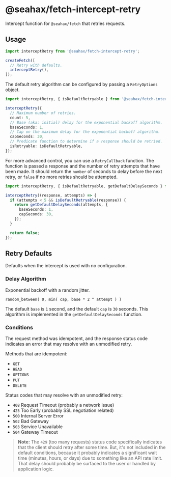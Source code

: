 # @seahax/fetch-intercept-retry

Intercept function for `@seahax/fetch` that retries requests.

## Usage

```ts
import interceptRetry from '@seahax/fetch-intercept-retry';

createFetch([
  // Retry with defaults.
  interceptRetry(),
]);
```

The default retry algorithm can be configured by passing a `RetryOptions` object.

```ts
import interceptRetry, { isDefaultRetryable } from '@seahax/fetch-intercept-retry';

interceptRetry({
  // Maximum number of retries.
  count: 5,
  // Base (aka: initial) delay for the exponential backoff algorithm.
  baseSeconds: 1,
  // Cap on the maximum delay for the exponential backoff algorithm.
  capSeconds: 30,
  // Predicate function to determine if a response should be retried.
  isRetryable: isDefaultRetryable,
});
```

For more advanced control, you can use a `RetryCallback` function. The function is passed a response and the number of retry attempts that have been made. It should return the `number` of seconds to delay before the next retry, or `false` if no more retries should be attempted.

```ts
import interceptRetry, { isDefaultRetryable, getDefaultDelaySeconds } from '@seahax/fetch-intercept-retry';

interceptRetry((response, attempts) => {
  if (attempts < 5 && isDefaultRetryable(response)) {
    return getDefaultDelaySeconds(attempts, {
      baseSeconds: 1,
      capSeconds: 30,
    });
  }

  return false;
});
```

## Retry Defaults

Defaults when the intercept is used with no configuration.

### Delay Algorithm

Exponential backoff with a random jitter.

```
random_between( 0, min( cap, base * 2 ^ attempt ) )
```

The default `base` is `1` second, and the default `cap` is `30` seconds. This algorithm is implemented in the `getDefaultDelaySeconds` function.

### Conditions

The request method was idempotent, and the response status code indicates an error that may resolve with an unmodified retry.

Methods that are idempotent:

- `GET`
- `HEAD`
- `OPTIONS`
- `PUT`
- `DELETE`

Status codes that may resolve with an unmodified retry:

- `408` Request Timeout (probably a network issue)
- `425` Too Early (probably SSL negotiation related)
- `500` Internal Server Error
- `502` Bad Gateway
- `503` Service Unavailable
- `504` Gateway Timeout

> **Note:** The `429` (too many requests) status code specifically indicates that the client should retry after some time. But, it's not included in the default conditions, because it probably indicates a significant wait time (minutes, hours, or days) due to something like an API rate limit. That delay should probably be surfaced to the user or handled by application logic.
